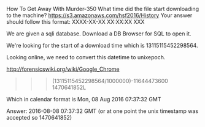 How To Get Away With Murder-350
What time did the file start downloading to the machine?
https://s3.amazonaws.com/hsf2016/History
Your answer should follow this format: XXXX-XX-XX XX:XX:XX XXX

We are given a sqli database. Download a DB Browser for SQL to open it.

We're looking for the start of a download time which is 13115115452298564.

Looking online, we need to convert this datetime to unixepoch.

http://forensicswiki.org/wiki/Google_Chrome

>>> (13115115452298564/1000000)-11644473600
1470641852L

Which in calendar format is Mon, 08 Aug 2016 07:37:32 GMT

Answer: 2016-08-08 07:37:32 GMT
(or at one point the unix timestamp was accepted so 1470641852)
